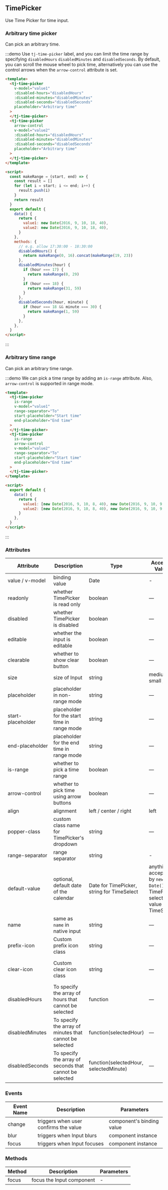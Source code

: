 ## TimePicker

Use Time Picker for time input.

### Arbitrary time picker

Can pick an arbitrary time.

:::demo Use `tj-time-picker` label, and you can limit the time range by specifying `disabledHours` `disabledMinutes` and `disabledSeconds`. By default, you can scroll the mouse wheel to pick time, alternatively you can use the control arrows when the `arrow-control` attribute is set.

```html
<template>
  <tj-time-picker
    v-model="value1"
    :disabled-hours="disabledHours"
    :disabled-minutes="disabledMinutes"
    :disabled-seconds="disabledSeconds"
    placeholder="Arbitrary time"
  >
  </tj-time-picker>
  <tj-time-picker
    arrow-control
    v-model="value2"
    :disabled-hours="disabledHours"
    :disabled-minutes="disabledMinutes"
    :disabled-seconds="disabledSeconds"
    placeholder="Arbitrary time"
  >
  </tj-time-picker>
</template>

<script>
  const makeRange = (start, end) => {
    const result = []
    for (let i = start; i <= end; i++) {
      result.push(i)
    }
    return result
  }
  export default {
    data() {
      return {
        value1: new Date(2016, 9, 10, 18, 40),
        value2: new Date(2016, 9, 10, 18, 40),
      }
    },
    methods: {
      // e.g. allow 17:30:00 - 18:30:00
      disabledHours() {
        return makeRange(0, 16).concat(makeRange(19, 23))
      },
      disabledMinutes(hour) {
        if (hour === 17) {
          return makeRange(0, 29)
        }
        if (hour === 18) {
          return makeRange(31, 59)
        }
      },
      disabledSeconds(hour, minute) {
        if (hour === 18 && minute === 30) {
          return makeRange(1, 59)
        }
      },
    },
  }
</script>
```

:::

### Arbitrary time range

Can pick an arbitrary time range.

:::demo We can pick a time range by adding an `is-range` attribute. Also, `arrow-control` is supported in range mode.

```html
<template>
  <tj-time-picker
    is-range
    v-model="value1"
    range-separator="To"
    start-placeholder="Start time"
    end-placeholder="End time"
  >
  </tj-time-picker>
  <tj-time-picker
    is-range
    arrow-control
    v-model="value2"
    range-separator="To"
    start-placeholder="Start time"
    end-placeholder="End time"
  >
  </tj-time-picker>
</template>

<script>
  export default {
    data() {
      return {
        value1: [new Date(2016, 9, 10, 8, 40), new Date(2016, 9, 10, 9, 40)],
        value2: [new Date(2016, 9, 10, 8, 40), new Date(2016, 9, 10, 9, 40)],
      }
    },
  }
</script>
```

:::

### Attributes

| Attribute         | Description                                             | Type                                       | Accepted Values                                                                   | Default              |
| ----------------- | ------------------------------------------------------- | ------------------------------------------ | --------------------------------------------------------------------------------- | -------------------- |
| value / v-model   | binding value                                           | Date                                       | -                                                                                 | -                    |
| readonly          | whether TimePicker is read only                         | boolean                                    | —                                                                                 | false                |
| disabled          | whether TimePicker is disabled                          | boolean                                    | —                                                                                 | false                |
| editable          | whether the input is editable                           | boolean                                    | —                                                                                 | true                 |
| clearable         | whether to show clear button                            | boolean                                    | —                                                                                 | true                 |
| size              | size of Input                                           | string                                     | medium / small / mini                                                             | —                    |
| placeholder       | placeholder in non-range mode                           | string                                     | —                                                                                 | —                    |
| start-placeholder | placeholder for the start time in range mode            | string                                     | —                                                                                 | —                    |
| end-placeholder   | placeholder for the end time in range mode              | string                                     | —                                                                                 | —                    |
| is-range          | whether to pick a time range                            | boolean                                    | —                                                                                 | false                |
| arrow-control     | whether to pick time using arrow buttons                | boolean                                    | —                                                                                 | false                |
| align             | alignment                                               | left / center / right                      | left                                                                              |
| popper-class      | custom class name for TimePicker's dropdown             | string                                     | —                                                                                 | —                    |
| range-separator   | range separator                                         | string                                     | -                                                                                 | '-'                  |
| default-value     | optional, default date of the calendar                  | Date for TimePicker, string for TimeSelect | anything accepted by `new Date()` for TimePicker, selectable value for TimeSelect | —                    |
| name              | same as `name` in native input                          | string                                     | —                                                                                 | —                    |
| prefix-icon       | Custom prefix icon class                                | string                                     | —                                                                                 | tj-icon-time         |
| clear-icon        | Custom clear icon class                                 | string                                     | —                                                                                 | tj-icon-circle-close |
| disabledHours     | To specify the array of hours that cannot be selected   | function                                   | —                                                                                 | -                    |
| disabledMinutes   | To specify the array of minutes that cannot be selected | function(selectedHour)                     | —                                                                                 | -                    |
| disabledSeconds   | To specify the array of seconds that cannot be selected | function(selectedHour, selectedMinute)     | —                                                                                 | -                    |

### Events

| Event Name | Description                           | Parameters                |
| ---------- | ------------------------------------- | ------------------------- |
| change     | triggers when user confirms the value | component's binding value |
| blur       | triggers when Input blurs             | component instance        |
| focus      | triggers when Input focuses           | component instance        |

### Methods

| Method | Description               | Parameters |
| ------ | ------------------------- | ---------- |
| focus  | focus the Input component | -          |
